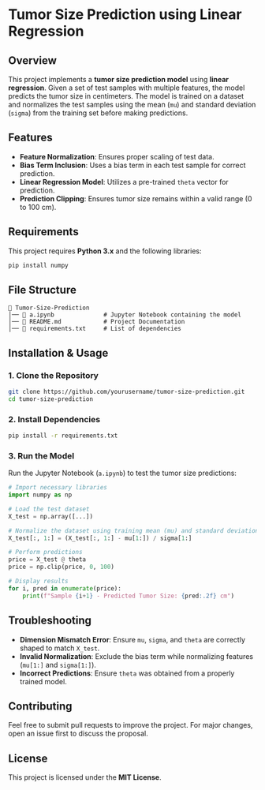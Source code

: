 # Tumor Size Prediction using Linear Regression

## Overview
This project implements a **tumor size prediction model** using **linear regression**. Given a set of test samples with multiple features, the model predicts the tumor size in centimeters. The model is trained on a dataset and normalizes the test samples using the mean (`mu`) and standard deviation (`sigma`) from the training set before making predictions.

## Features
- **Feature Normalization**: Ensures proper scaling of test data.
- **Bias Term Inclusion**: Uses a bias term in each test sample for correct prediction.
- **Linear Regression Model**: Utilizes a pre-trained `theta` vector for prediction.
- **Prediction Clipping**: Ensures tumor size remains within a valid range (0 to 100 cm).

## Requirements
This project requires **Python 3.x** and the following libraries:

```bash
pip install numpy
```

## File Structure
```
📂 Tumor-Size-Prediction
│── 📜 a.ipynb              # Jupyter Notebook containing the model
│── 📜 README.md            # Project Documentation
│── 📜 requirements.txt     # List of dependencies
```

## Installation & Usage
### 1. Clone the Repository
```bash
git clone https://github.com/yourusername/tumor-size-prediction.git
cd tumor-size-prediction
```

### 2. Install Dependencies
```bash
pip install -r requirements.txt
```

### 3. Run the Model
Run the Jupyter Notebook (`a.ipynb`) to test the tumor size predictions:
```python
# Import necessary libraries
import numpy as np

# Load the test dataset
X_test = np.array([...])

# Normalize the dataset using training mean (mu) and standard deviation (sigma)
X_test[:, 1:] = (X_test[:, 1:] - mu[1:]) / sigma[1:]

# Perform predictions
price = X_test @ theta
price = np.clip(price, 0, 100)

# Display results
for i, pred in enumerate(price):
    print(f"Sample {i+1} - Predicted Tumor Size: {pred:.2f} cm")
```

## Troubleshooting
- **Dimension Mismatch Error**: Ensure `mu`, `sigma`, and `theta` are correctly shaped to match `X_test`.
- **Invalid Normalization**: Exclude the bias term while normalizing features (`mu[1:]` and `sigma[1:]`).
- **Incorrect Predictions**: Ensure `theta` was obtained from a properly trained model.

## Contributing
Feel free to submit pull requests to improve the project. For major changes, open an issue first to discuss the proposal.

## License
This project is licensed under the **MIT License**.
